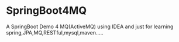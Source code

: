 # SpringBoot4MQ
A SpringBoot Demo 4 MQ(ActiveMQ) using IDEA and just for learning spring,JPA,MQ,RESTful,mysql,maven.....
